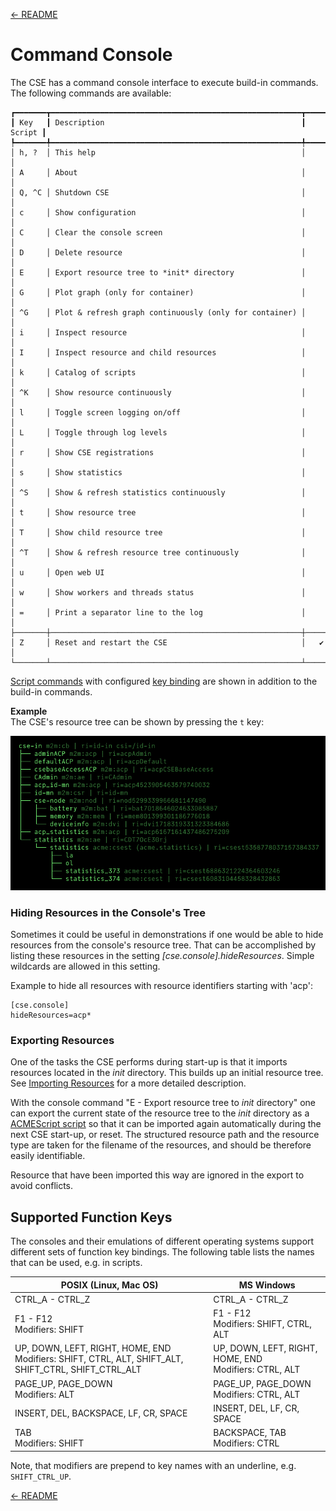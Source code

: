 [← README](../README.md) 

# Command Console

The CSE has a command console interface to execute build-in commands. The following commands are available:

	┏━━━━━━━┳━━━━━━━━━━━━━━━━━━━━━━━━━━━━━━━━━━━━━━━━━━━━━━━━━━━━━━━━┳━━━━━━━━┓
	┃ Key   ┃ Description                                            ┃ Script ┃
	┡━━━━━━━╇━━━━━━━━━━━━━━━━━━━━━━━━━━━━━━━━━━━━━━━━━━━━━━━━━━━━━━━━╇━━━━━━━━┩
	│ h, ?  │ This help                                              │        │
	│ A     │ About                                                  │        │
	│ Q, ^C │ Shutdown CSE                                           │        │
	│ c     │ Show configuration                                     │        │
	│ C     │ Clear the console screen                               │        │
	│ D     │ Delete resource                                        │        │
	│ E     │ Export resource tree to *init* directory               │        │
	│ G     │ Plot graph (only for container)                        │        │
	│ ^G    │ Plot & refresh graph continuously (only for container) │        │
	│ i     │ Inspect resource                                       │        │
	│ I     │ Inspect resource and child resources                   │        │
	│ k     │ Catalog of scripts                                     │        │
	│ ^K    │ Show resource continuously                             │        │
	│ l     │ Toggle screen logging on/off                           │        │
	│ L     │ Toggle through log levels                              │        │
	│ r     │ Show CSE registrations                                 │        │
	│ s     │ Show statistics                                        │        │
	│ ^S    │ Show & refresh statistics continuously                 │        │
	│ t     │ Show resource tree                                     │        │
	│ T     │ Show child resource tree                               │        │
	│ ^T    │ Show & refresh resource tree continuously              │        │
	│ u     │ Open web UI                                            │        │
	│ w     │ Show workers and threads status                        │        │
	│ =     │ Print a separator line to the log                      │        │
	├───────┼────────────────────────────────────────────────────────┼────────┤
	│ Z     │ Reset and restart the CSE                              │   ✔︎    │
	└───────┴────────────────────────────────────────────────────────┴────────┘

[Script commands](ACMEScript.md) with configured [key binding](ACMEScript-metatags.md#meta_onkey) are shown in addition to
the build-in commands.

**Example**  
The CSE's resource tree can be shown by pressing the `t` key:

![](images/console_tree.png)



### Hiding Resources in the Console's Tree

Sometimes it could be useful in demonstrations if one would be able to hide resources from the console's resource tree.
That can be accomplished by listing these resources in the setting *[cse.console].hideResources*. 
Simple wildcards are allowed in this setting.

Example to hide all resources with resource identifiers starting with 'acp':

	[cse.console]
	hideResources=acp*


### Exporting Resources

One of the tasks the CSE performs during start-up is that it imports resources located in the *init* directory. 
This builds up an initial resource tree. See [Importing Resources](Importing.md#resources) for a more detailed description.

With the console command "E - Export resource tree to *init* directory" one can export the current state of the resource 
tree to the *init* directory as a [ACMEScript script](ACMEScript.md) so that it can be imported again automatically 
during the next CSE start-up, or reset. The structured resource path and the resource type are taken for the filename of the 
resources, and should be therefore easily identifiable.

Resource that have been imported this way are ignored in the export to avoid conflicts.

<a name="function_keys"></a>
## Supported Function Keys

The consoles and their emulations of different operating systems support different sets of function key bindings. The following
table lists the names that can be used, e.g. in scripts.

| POSIX (Linux, Mac OS)                                                                                  | MS Windows                                               |
|--------------------------------------------------------------------------------------------------------|----------------------------------------------------------|
| CTRL_A - CTRL_Z                                                                                        | CTRL_A - CTRL_Z                                          |
| F1 - F12<br>Modifiers: SHIFT                                                                           | F1 - F12<br>Modifiers: SHIFT, CTRL, ALT                  |
| UP, DOWN, LEFT, RIGHT, HOME, END<br>Modifiers: SHIFT, CTRL, ALT, SHIFT_ALT, SHIFT_CTRL, SHIFT_CTRL_ALT | UP, DOWN, LEFT, RIGHT, HOME, END<br>Modifiers: CTRL, ALT |
| PAGE_UP, PAGE_DOWN<br>Modifiers: ALT                                                                   | PAGE_UP, PAGE_DOWN<br>Modifiers: CTRL, ALT               |
| INSERT, DEL, BACKSPACE, LF, CR, SPACE                                                                  | INSERT, DEL, LF, CR, SPACE                               |
| TAB<br>Modifiers: SHIFT                                                                                | BACKSPACE, TAB<br>Modifiers: CTRL                        |

Note, that modifiers are prepend to key names with an underline, e.g. `SHIFT_CTRL_UP`.


[← README](../README.md) 
